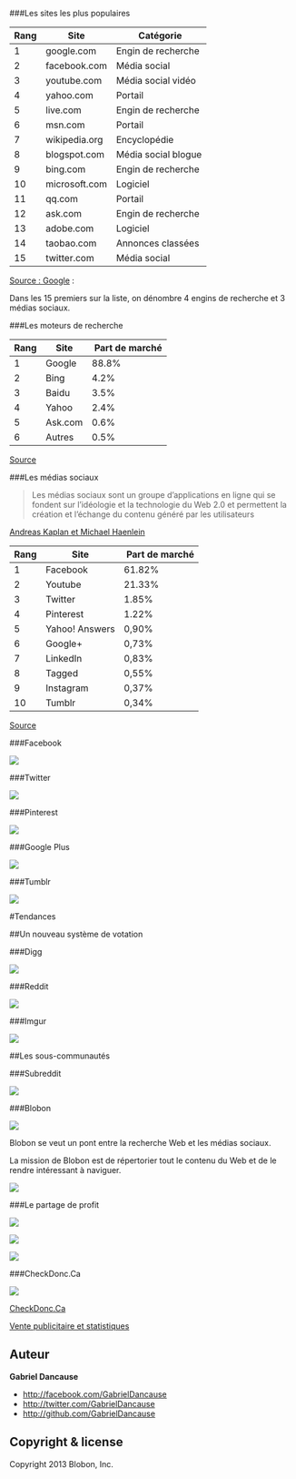 ###Les sites les plus populaires

Rang | Site | Catégorie
--- | --- | ---
1  | google.com | Engin de recherche
2  | facebook.com | Média social
3  | youtube.com | Média social vidéo
4  | yahoo.com | Portail
5  | live.com | Engin de recherche
6  | msn.com | Portail
7  | wikipedia.org | Encyclopédie
8  | blogspot.com | Média social blogue
9  | bing.com | Engin de recherche
10 | microsoft.com | Logiciel
11 | qq.com | Portail
12 | ask.com | Engin de recherche
13 | adobe.com | Logiciel
14 | taobao.com | Annonces classées
15 | twitter.com | Média social

[Source : Google](http://www.google.com/adplanner/static/top1000/) :  

Dans les 15 premiers sur la liste, on dénombre 4 engins de recherche et 3 médias sociaux. 

###Les moteurs de recherche

Rang | Site | Part de marché
--- | --- | ---
1 | Google | 88.8%
2 | Bing | 4.2%
3 | Baidu | 3.5%
4 | Yahoo | 2.4%
5 | Ask.com | 0.6%
6 | Autres | 0.5%

[Source](http://www.karmasnack.com/about/search-engine-market-share/)

###Les médias sociaux

> Les médias sociaux sont un groupe d’applications en ligne qui se fondent sur l’idéologie et la technologie du Web 2.0 et permettent la création et l’échange du contenu généré par les utilisateurs

[Andreas Kaplan et Michael Haenlein](http://fr.wikipedia.org/wiki/M%C3%A9dias_sociaux)

Rang | Site | Part de marché
--- | --- | ---
1 | Facebook | 61.82%
2 | Youtube | 21.33%
3 | Twitter | 1.85%
4 | Pinterest | 1.22%
5 | Yahoo! Answers | 0,90%
6 | Google+ | 0,73%
7 | LinkedIn | 0,83%
8 | Tagged | 0,55%
9 | Instagram | 0,37%
10 |Tumblr | 0,34%

[Source](http://www.dreamgrow.com/top-10-social-networking-sites-by-market-share-of-visits-january-2013/)

###Facebook

![](img/facebook.png)

###Twitter

![](img/twitter.png)

###Pinterest

![](img/pinterest.png)

###Google Plus

![](img/google_plus.png)

###Tumblr

![](img/tumblr.png)

#Tendances

##Un nouveau système de votation

###Digg

![](img/digg.jpg)

###Reddit

![](img/reddit.png)

###Imgur

![](img/imgur.png)

##Les sous-communautés

###Subreddit

![](img/sub_reddit.png)

###Blobon

![](img/blobon.jpg)

Blobon se veut un pont entre la recherche Web et les médias sociaux.

La mission de Blobon est de répertorier tout le contenu du Web et de le rendre intéressant à naviguer.

![](img/google_blobon.png)

###Le partage de profit

![](img/adsense.png)

![](img/weseekyou.png)

![](img/google_analytics.png)

###CheckDonc.Ca

![](img/cdc.jpg)

[CheckDonc.Ca](http://checkdonc.ca)

[Vente publicitaire et statistiques](http://checkdonc.ca/i/grille.pdf)

Auteur
-------

**Gabriel Dancause**

+ http://facebook.com/GabrielDancause
+ http://twitter.com/GabrielDancause
+ http://github.com/GabrielDancause


Copyright & license
---------------------

Copyright 2013 Blobon, Inc.

